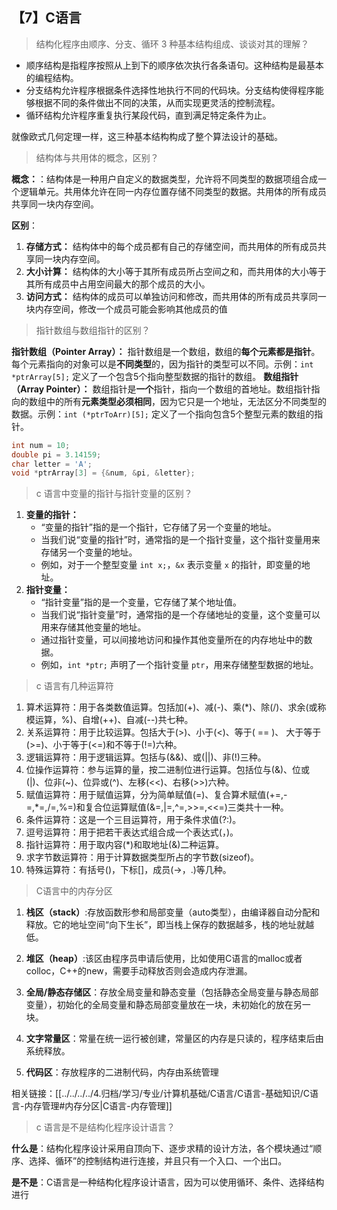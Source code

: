## 【7】C语言


> 结构化程序由顺序、分支、循环 3 种基本结构组成、谈谈对其的理解？

- 顺序结构是指程序按照从上到下的顺序依次执行各条语句。这种结构是最基本的编程结构。
- 分支结构允许程序根据条件选择性地执行不同的代码块。分支结构使得程序能够根据不同的条件做出不同的决策，从而实现更灵活的控制流程。
- 循环结构允许程序重复执行某段代码，直到满足特定条件为止。

就像欧式几何定理一样，这三种基本结构构成了整个算法设计的基础。

> 结构体与共用体的概念，区别？

**概念：**：结构体是一种用户自定义的数据类型，允许将不同类型的数据项组合成一个逻辑单元。共用体允许在同一内存位置存储不同类型的数据。共用体的所有成员共享同一块内存空间。

**区别**：
1. **存储方式：** 结构体中的每个成员都有自己的存储空间，而共用体的所有成员共享同一块内存空间。
2. **大小计算：** 结构体的大小等于其所有成员所占空间之和，而共用体的大小等于其所有成员中占用空间最大的那个成员的大小。
3. **访问方式：** 结构体的成员可以单独访问和修改，而共用体的所有成员共享同一块内存空间，修改一个成员可能会影响其他成员的值


> 指针数组与数组指针的区别？

**指针数组（Pointer Array）：** 指针数组是一个数组，数组的**每个元素都是指针**。每个元素指向的对象可以是**不同类型**的，因为指针的类型可以不同。示例：`int *ptrArray[5];` 定义了一个包含5个指向整型数据的指针的数组。
**数组指针（Array Pointer）：** 数组指针是**一个**指针，指向一个数组的首地址。数组指针指向的数组中的所有**元素类型必须相同**，因为它只是一个地址，无法区分不同类型的数据。示例：`int (*ptrToArr)[5];` 定义了一个指向包含5个整型元素的数组的指针。

```c
int num = 10;
double pi = 3.14159;
char letter = 'A';
void *ptrArray[3] = {&num, &pi, &letter};
```

> c 语言中变量的指针与指针变量的区别？

1. **变量的指针：**
    - “变量的指针”指的是一个指针，它存储了另一个变量的地址。
    - 当我们说“变量的指针”时，通常指的是一个指针变量，这个指针变量用来存储另一个变量的地址。
    - 例如，对于一个整型变量 `int x;`，`&x` 表示变量 `x` 的指针，即变量的地址。
2. **指针变量：**
    - “指针变量”指的是一个变量，它存储了某个地址值。
    - 当我们说“指针变量”时，通常指的是一个存储地址的变量，这个变量可以用来存储其他变量的地址。
    - 通过指针变量，可以间接地访问和操作其他变量所在的内存地址中的数据。
    - 例如，`int *ptr;` 声明了一个指针变量 `ptr`，用来存储整型数据的地址。

> c 语言有几种运算符

1. 算术运算符：用于各类数值运算。包括加(+)、减(-)、乘(\*)、除(/)、求余(或称模运算，%)、自增(++)、自减(--)共七种。
2. 关系运算符：用于比较运算。包括大于(>)、小于(<)、等于( == )、 大于等于(>=)、小于等于(<=)和不等于(!=)六种。
3. 逻辑运算符：用于逻辑运算。包括与(&&)、或(||)、非(!)三种。
4. 位操作运算符：参与运算的量，按二进制位进行运算。包括位与(&)、位或(|)、位非(~)、位异或(^)、左移(<<)、右移(>>)六种。
5. 赋值运算符：用于赋值运算，分为简单赋值(=)、复合算术赋值(+=,-=,\*=,/=,%=)和复合位运算赋值(&=,|=,^=,>>=,<<=)三类共十一种。
6. 条件运算符：这是一个三目运算符，用于条件求值(?:)。
7. 逗号运算符：用于把若干表达式组合成一个表达式(，)。
8. 指针运算符：用于取内容(*)和取地址(&)二种运算。
9. 求字节数运算符：用于计算数据类型所占的字节数(sizeof)。
10. 特殊运算符：有括号()，下标[]，成员(→，.)等几种。

> C语言中的内存分区

1. **栈区（stack）**:存放函数形参和局部变量（auto类型），由编译器自动分配和释放。它的地址空间“向下生长”，即当栈上保存的数据越多，栈的地址就越低。

2. **堆区（heap）**:该区由程序员申请后使用，比如使用C语言的malloc或者colloc，C++的new，需要手动释放否则会造成内存泄漏。

3. **全局/静态存储区**：存放全局变量和静态变量（包括静态全局变量与静态局部变量），初始化的全局变量和静态局部变量放在一块，未初始化的放在另一块。

4. **文字常量区**：常量在统一运行被创建，常量区的内存是只读的，程序结束后由系统释放。

5. **代码区**：存放程序的二进制代码，内存由系统管理

相关链接：[[../../../../4.归档/学习/专业/计算机基础/C语言/C语言-基础知识/C语言-内存管理#内存分区|C语言-内存管理]]


> c 语言是不是结构化程序设计语言？

**什么是**：结构化程序设计采用自顶向下、逐步求精的设计方法，各个模块通过“顺序、选择、循环”的控制结构进行连接，并且只有一个入口、一个出口。

**是不是**：C语言是一种结构化程序设计语言，因为可以使用循环、条件、选择结构进行